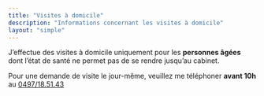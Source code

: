 ```yaml
---
title: "Visites à domicile"
description: "Informations concernant les visites à domicile"
layout: "simple"
---
```


J’effectue des visites à domicile uniquement pour les **personnes âgées** dont l’état de santé ne permet pas de se rendre jusqu’au cabinet.

Pour une demande de visite le jour-même, veuillez me téléphoner **avant 10h** au [0497/18.51.43](tel:+32497185143)
